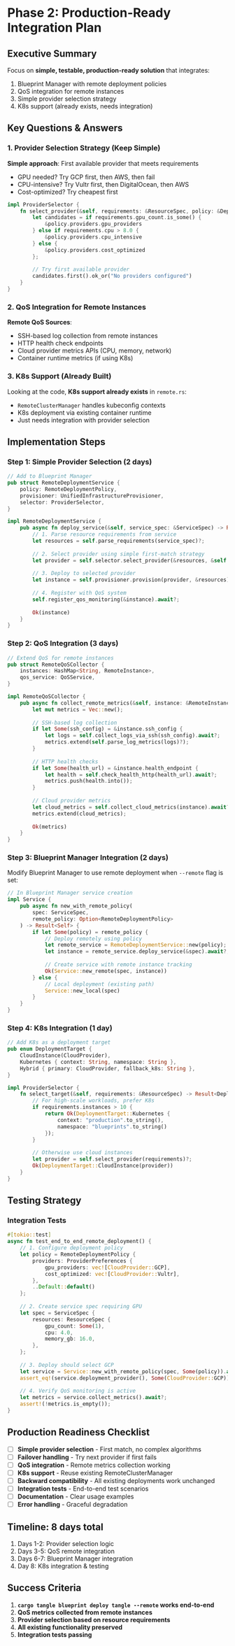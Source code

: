 # Phase 2: Production-Ready Integration Plan

## Executive Summary

Focus on **simple, testable, production-ready solution** that integrates:
1. Blueprint Manager with remote deployment policies  
2. QoS integration for remote instances
3. Simple provider selection strategy
4. K8s support (already exists, needs integration)

## Key Questions & Answers

### 1. Provider Selection Strategy (Keep Simple)

**Simple approach**: First available provider that meets requirements
- GPU needed? Try GCP first, then AWS, then fail
- CPU-intensive? Try Vultr first, then DigitalOcean, then AWS
- Cost-optimized? Try cheapest first

```rust
impl ProviderSelector {
    fn select_provider(&self, requirements: &ResourceSpec, policy: &DeploymentPolicy) -> Result<CloudProvider> {
        let candidates = if requirements.gpu_count.is_some() {
            &policy.providers.gpu_providers
        } else if requirements.cpu > 8.0 {
            &policy.providers.cpu_intensive  
        } else {
            &policy.providers.cost_optimized
        };
        
        // Try first available provider
        candidates.first().ok_or("No providers configured")
    }
}
```

### 2. QoS Integration for Remote Instances

**Remote QoS Sources**:
- SSH-based log collection from remote instances
- HTTP health check endpoints  
- Cloud provider metrics APIs (CPU, memory, network)
- Container runtime metrics (if using K8s)

### 3. K8s Support (Already Built)

Looking at the code, **K8s support already exists** in `remote.rs`:
- `RemoteClusterManager` handles kubeconfig contexts
- K8s deployment via existing container runtime
- Just needs integration with provider selection

## Implementation Steps

### Step 1: Simple Provider Selection (2 days)

```rust
// Add to Blueprint Manager
pub struct RemoteDeploymentService {
    policy: RemoteDeploymentPolicy,
    provisioner: UnifiedInfrastructureProvisioner,
    selector: ProviderSelector,
}

impl RemoteDeploymentService {
    pub async fn deploy_service(&self, service_spec: &ServiceSpec) -> Result<RemoteInstance> {
        // 1. Parse resource requirements from service
        let resources = self.parse_requirements(service_spec)?;
        
        // 2. Select provider using simple first-match strategy
        let provider = self.selector.select_provider(&resources, &self.policy)?;
        
        // 3. Deploy to selected provider
        let instance = self.provisioner.provision(provider, &resources).await?;
        
        // 4. Register with QoS system
        self.register_qos_monitoring(&instance).await?;
        
        Ok(instance)
    }
}
```

### Step 2: QoS Integration (3 days)

```rust
// Extend QoS for remote instances
pub struct RemoteQoSCollector {
    instances: HashMap<String, RemoteInstance>,
    qos_service: QoSService,
}

impl RemoteQoSCollector {
    pub async fn collect_remote_metrics(&self, instance: &RemoteInstance) -> Result<Vec<Metric>> {
        let mut metrics = Vec::new();
        
        // SSH-based log collection  
        if let Some(ssh_config) = &instance.ssh_config {
            let logs = self.collect_logs_via_ssh(ssh_config).await?;
            metrics.extend(self.parse_log_metrics(logs)?);
        }
        
        // HTTP health checks
        if let Some(health_url) = &instance.health_endpoint {
            let health = self.check_health_http(health_url).await?;
            metrics.push(health.into());
        }
        
        // Cloud provider metrics
        let cloud_metrics = self.collect_cloud_metrics(instance).await?;
        metrics.extend(cloud_metrics);
        
        Ok(metrics)
    }
}
```

### Step 3: Blueprint Manager Integration (2 days)

Modify Blueprint Manager to use remote deployment when `--remote` flag is set:

```rust
// In Blueprint Manager service creation
impl Service {
    pub async fn new_with_remote_policy(
        spec: ServiceSpec,
        remote_policy: Option<RemoteDeploymentPolicy>
    ) -> Result<Self> {
        if let Some(policy) = remote_policy {
            // Deploy remotely using policy
            let remote_service = RemoteDeploymentService::new(policy);
            let instance = remote_service.deploy_service(&spec).await?;
            
            // Create service with remote instance tracking
            Ok(Service::new_remote(spec, instance))
        } else {
            // Local deployment (existing path)
            Service::new_local(spec)
        }
    }
}
```

### Step 4: K8s Integration (1 day)

```rust
// Add K8s as a deployment target
pub enum DeploymentTarget {
    CloudInstance(CloudProvider),
    Kubernetes { context: String, namespace: String },
    Hybrid { primary: CloudProvider, fallback_k8s: String },
}

impl ProviderSelector {
    fn select_target(&self, requirements: &ResourceSpec) -> Result<DeploymentTarget> {
        // For high-scale workloads, prefer K8s
        if requirements.instances > 10 {
            return Ok(DeploymentTarget::Kubernetes { 
                context: "production".to_string(),
                namespace: "blueprints".to_string() 
            });
        }
        
        // Otherwise use cloud instances
        let provider = self.select_provider(requirements)?;
        Ok(DeploymentTarget::CloudInstance(provider))
    }
}
```

## Testing Strategy

### Integration Tests
```rust
#[tokio::test]
async fn test_end_to_end_remote_deployment() {
    // 1. Configure deployment policy
    let policy = RemoteDeploymentPolicy {
        providers: ProviderPreferences {
            gpu_providers: vec![CloudProvider::GCP],
            cost_optimized: vec![CloudProvider::Vultr],
        },
        ..Default::default()
    };
    
    // 2. Create service spec requiring GPU
    let spec = ServiceSpec {
        resources: ResourceSpec {
            gpu_count: Some(1),
            cpu: 4.0,
            memory_gb: 16.0,
        },
    };
    
    // 3. Deploy should select GCP
    let service = Service::new_with_remote_policy(spec, Some(policy)).await?;
    assert_eq!(service.deployment_provider(), Some(CloudProvider::GCP));
    
    // 4. Verify QoS monitoring is active
    let metrics = service.collect_metrics().await?;
    assert!(!metrics.is_empty());
}
```

## Production Readiness Checklist

- [ ] **Simple provider selection** - First match, no complex algorithms
- [ ] **Failover handling** - Try next provider if first fails  
- [ ] **QoS integration** - Remote metrics collection working
- [ ] **K8s support** - Reuse existing RemoteClusterManager
- [ ] **Backward compatibility** - All existing deployments work unchanged
- [ ] **Integration tests** - End-to-end test scenarios
- [ ] **Documentation** - Clear usage examples
- [ ] **Error handling** - Graceful degradation

## Timeline: 8 days total

1. Days 1-2: Provider selection logic
2. Days 3-5: QoS remote integration  
3. Days 6-7: Blueprint Manager integration
4. Day 8: K8s integration & testing

## Success Criteria

1. **`cargo tangle blueprint deploy tangle --remote` works end-to-end**
2. **QoS metrics collected from remote instances**  
3. **Provider selection based on resource requirements**
4. **All existing functionality preserved**
5. **Integration tests passing**